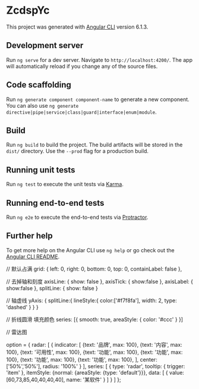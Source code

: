 # ZcdspYc

This project was generated with [Angular CLI](https://github.com/angular/angular-cli) version 6.1.3.

## Development server

Run `ng serve` for a dev server. Navigate to `http://localhost:4200/`. The app will automatically reload if you change any of the source files.

## Code scaffolding

Run `ng generate component component-name` to generate a new component. You can also use `ng generate directive|pipe|service|class|guard|interface|enum|module`.

## Build

Run `ng build` to build the project. The build artifacts will be stored in the `dist/` directory. Use the `--prod` flag for a production build.

## Running unit tests

Run `ng test` to execute the unit tests via [Karma](https://karma-runner.github.io).

## Running end-to-end tests

Run `ng e2e` to execute the end-to-end tests via [Protractor](http://www.protractortest.org/).

## Further help

To get more help on the Angular CLI use `ng help` or go check out the [Angular CLI README](https://github.com/angular/angular-cli/blob/master/README.md).

// 默认占满
grid: {
    left: 0,
    right: 0,
    bottom: 0,
    top: 0,
    containLabel: false
},

// 去掉轴和刻度
axisLine: {
    show: false
},
axisTick: {
    show:false
},
axisLabel: {
    show:false
},
splitLine: {
    show: false
}


// 轴虚线
yAxis: {
    splitLine:{
        lineStyle:{
            color:['#f7f8fa'],
            width: 2,
            type: 'dashed'
        }
    }
}

// 折线圆滑 填充颜色
series: [{
    smooth: true,
    areaStyle: {
      color: '#ccc'
    }
}]


// 雷达图

option = { 
    radar: [
        {
            indicator: [
                {text: '品牌', max: 100},
                {text: '内容', max: 100},
                {text: '可用性', max: 100},
                {text: '功能', max: 100},
                {text: '功能', max: 100},
                {text: '功能', max: 100},
                {text: '功能', max: 100},
            ],
            center: ['50%','50%'],
            radius: '100%'
        }
    ],
    series: [
        {
            type: 'radar',
             tooltip: {
                trigger: 'item'
            },
            itemStyle: {normal: {areaStyle: {type: 'default'}}},
            data: [
                {
                    value: [60,73,85,40,40,40,40],
                    name: '某软件'
                }
            ]
        }
    ]
};
